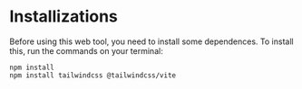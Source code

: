 # Installizations

Before using this web tool, you need to install some dependences. To install this, run the commands on your terminal:

```
npm install
npm install tailwindcss @tailwindcss/vite
```